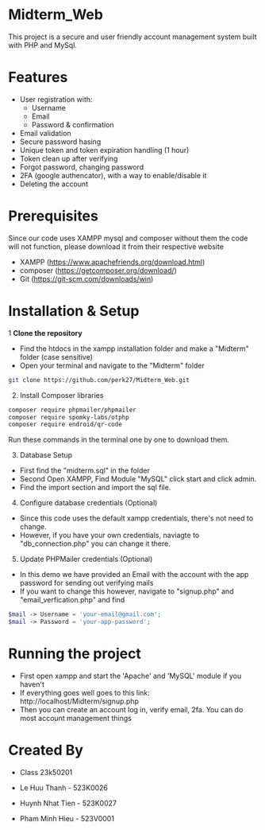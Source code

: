 # Midterm_Web
This project is a secure and user friendly account management system built with PHP and MySql.

# Features
- User registration with:
    - Username
    - Email
    - Password & confirmation
- Email validation
- Secure password hasing 
- Unique token and token expiration handling (1 hour)
- Token clean up after verifying
- Forgot password, changing password
- 2FA (google authencator), with a way to enable/disable it
- Deleting the account

# Prerequisites
Since our code uses XAMPP mysql and composer without them the code will not function, please download it from their respective website
- XAMPP (https://www.apachefriends.org/download.html)
- composer (https://getcomposer.org/download/)
- Git (https://git-scm.com/downloads/win)

# Installation & Setup
1 **Clone the repository**
- Find the htdocs in the xampp installation folder and make a "Midterm" folder (case sensitive)
- Open your terminal and navigate to the "Midterm" folder

```bash
git clone https://github.com/perk27/Midterm_Web.git
```

2. Install Composer libraries
```bash
composer require phpmailer/phpmailer
composer require spomky-labs/otphp
composer require endroid/qr-code
```
Run these commands in the terminal one by one to download them.

3. Database Setup
- First find the "midterm.sql" in the folder 
- Second Open XAMPP, Find Module "MySQL" click start and click admin.
- Find the import section and import the sql file.

4. Configure database credentials (Optional)
- Since this code uses the default xampp credentials, there's not need to change.
- However, if you have your own credentials, naviagte to "db_connection.php" you can change it there.

5. Update PHPMailer credentials (Optional)
- In this demo we have provided an Email with the account with the app password for sending out verifying mails
- If you want to change this however, navigate to "signup.php" and "email_verfication.php" and find

```php
$mail -> Username = 'your-email@gmail.com';
$mail -> Password = 'your-app-password';
```

# Running the project
- First open xampp and start the 'Apache' and 'MySQL' module if you haven't
- If everything goes well goes to this link: http://localhost/Midterm/signup.php
- Then you can create an account log in, verify email, 2fa. You can do most account management things

# Created By

- Class 23k50201

- Le Huu Thanh - 523K0026
- Huynh Nhat Tien - 523K0027
- Pham Minh Hieu - 523V0001